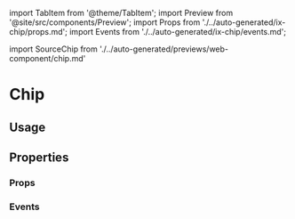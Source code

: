 import TabItem from '@theme/TabItem';
import Preview from '@site/src/components/Preview';
import Props from './../auto-generated/ix-chip/props.md';
import Events from './../auto-generated/ix-chip/events.md';

import SourceChip from './../auto-generated/previews/web-component/chip.md'

# Chip

## Usage

<Preview name="chip" height="25rem">
  <TabItem value="javascript">
    <SourceChip />
  </TabItem>
</Preview>

## Properties

### Props

<Props />

### Events

<Events />
